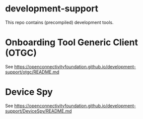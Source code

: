 # development-support


This repo contains (precompiled) development tools.


# Onboarding Tool Generic Client (OTGC)

See https://openconnectivityfoundation.github.io/development-support/otgc/README.md


# Device Spy

See https://openconnectivityfoundation.github.io/development-support/DeviceSpy/README.md